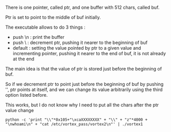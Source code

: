 There is one pointer, called ptr, and one buffer with 512 chars, called buf.

Ptr is set to point to the middle of buf initially.

The executable allows to do 3 things : 

- push \n : print the buffer
- push \  : decrement ptr, pushing it nearer to the beginning of buf
- default : setting the value pointed by ptr to a given value and incrementing pointer, pushing it nearer to the end of buf, it is not already at the end

The main idea is that the value of ptr is stored just before the beginning of buf.

So if we decrement ptr to point just before the beginning of buf by pushing '\', ptr points at itself, and we can change its value arbitrarily using the third option listed before.
 
This works, but I do not know why I need to put all the chars after the ptr value change
```
python -c 'print "\\"*0x105+"\xcaXXXXXXXX" + "\\" + "z"*4000 + "\nwhoami\n" + "cat /etc/vortex_pass/vortex2\n"' | ./vortex1 
```

